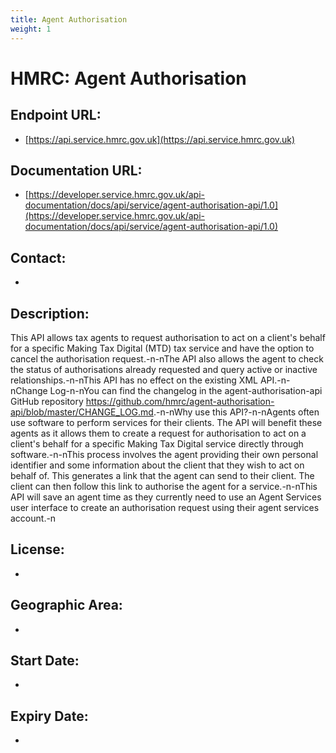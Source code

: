 ```yaml
---
title: Agent Authorisation
weight: 1
---
```


# HMRC: Agent Authorisation

## Endpoint URL:
 - [https://api.service.hmrc.gov.uk](https://api.service.hmrc.gov.uk)

## Documentation URL:
 - [https://developer.service.hmrc.gov.uk/api-documentation/docs/api/service/agent-authorisation-api/1.0](https://developer.service.hmrc.gov.uk/api-documentation/docs/api/service/agent-authorisation-api/1.0)

## Contact:
 - [](mailto:)

## Description:
This API allows tax agents to request authorisation to act on a client's behalf for a specific Making Tax Digital (MTD) tax service and have the option to cancel the authorisation request.-n-nThe API also allows the agent to check the status of authorisations already requested and query active or inactive relationships.-n-nThis API has no effect on the existing XML API.-n-nChange Log-n-nYou can find the changelog in the agent-authorisation-api GitHub repository <https://github.com/hmrc/agent-authorisation-api/blob/master/CHANGE_LOG.md>.-n-nWhy use this API?-n-nAgents often use software to perform services for their clients. The API will benefit these agents as it allows them to create a request for authorisation to act on a client's behalf for a specific Making Tax Digital service directly through software.-n-nThis process involves the agent providing their own personal identifier and some information about the client that they wish to act on behalf of. This generates a link that the agent can send to their client. The client can then follow this link to authorise the agent for a service.-n-nThis API will save an agent time as they currently need to use an Agent Services user interface to create an authorisation request using their agent services account.-n

## License:
 - 

## Geographic Area:
 - 

## Start Date:
 - 

## Expiry Date:
 - 

